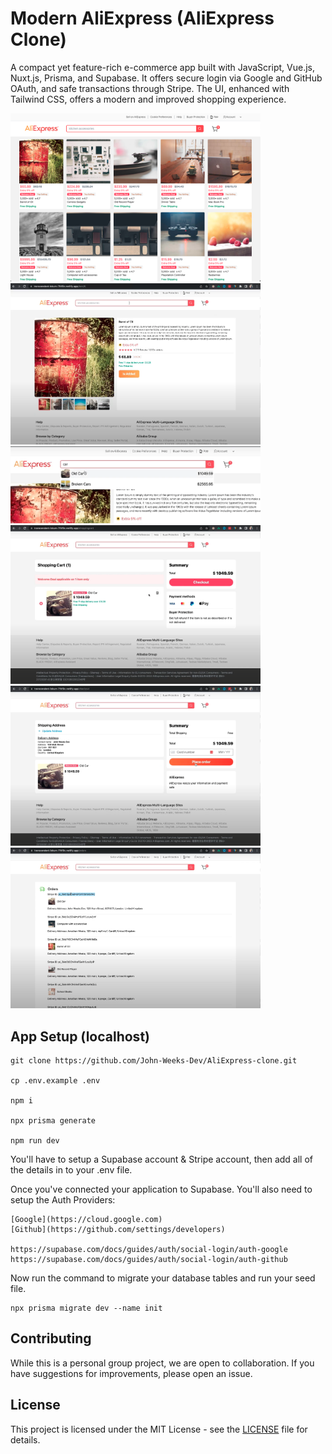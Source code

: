 # Modern AliExpress (AliExpress Clone)

A compact yet feature-rich e-commerce app built with JavaScript, Vue.js, Nuxt.js, Prisma, and Supabase. It offers secure login via Google and GitHub OAuth, and safe transactions through Stripe. The UI, enhanced with Tailwind CSS, offers a modern and improved shopping experience.

<a href="https://modern-aliexpress.vercel.app/" target="_blank" rel="noreferrer"> 
    <img width="400" src="Screenshot/Screenshot (1).png">
    <img width="400" src="Screenshot/Screenshot (2).png">
    <img width="400" src="Screenshot/Screenshot (3).png">
    <img width="400" src="Screenshot/Screenshot (4).png">
    <img width="400" src="Screenshot/Screenshot (5).png">
    <img width="400" src="Screenshot/Screenshot (6).png">
</a>

## App Setup (localhost)

```
git clone https://github.com/John-Weeks-Dev/AliExpress-clone.git

cp .env.example .env

npm i

npx prisma generate

npm run dev
```

You'll have to setup a Supabase account & Stripe account, then add all of the details in to your .env file.

Once you've connected your application to Supabase. You'll also need to setup the Auth Providers: 
    
    [Google](https://cloud.google.com) 
    [Github](https://github.com/settings/developers)
    
    https://supabase.com/docs/guides/auth/social-login/auth-google
    https://supabase.com/docs/guides/auth/social-login/auth-github
    
Now run the command to migrate your database tables and run your seed file.
    
```
npx prisma migrate dev --name init
```

## Contributing

While this is a personal group project, we are open to collaboration. If you have suggestions for improvements, please open an issue.

## License

This project is licensed under the MIT License - see the [LICENSE](LICENSE) file for details.

<br>
